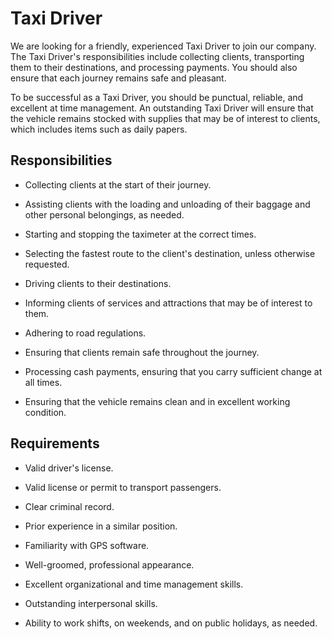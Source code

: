 # Taxi Driver

We are looking for a friendly, experienced Taxi Driver to join our company. The Taxi Driver's responsibilities include collecting clients, transporting them to their destinations, and processing payments. You should also ensure that each journey remains safe and pleasant.

To be successful as a Taxi Driver, you should be punctual, reliable, and excellent at time management. An outstanding Taxi Driver will ensure that the vehicle remains stocked with supplies that may be of interest to clients, which includes items such as daily papers.

## Responsibilities

* Collecting clients at the start of their journey.

* Assisting clients with the loading and unloading of their baggage and other personal belongings, as needed.

* Starting and stopping the taximeter at the correct times.

* Selecting the fastest route to the client's destination, unless otherwise requested.

* Driving clients to their destinations.

* Informing clients of services and attractions that may be of interest to them.

* Adhering to road regulations.

* Ensuring that clients remain safe throughout the journey.

* Processing cash payments, ensuring that you carry sufficient change at all times.

* Ensuring that the vehicle remains clean and in excellent working condition.

## Requirements

* Valid driver's license.

* Valid license or permit to transport passengers.

* Clear criminal record.

* Prior experience in a similar position.

* Familiarity with GPS software.

* Well-groomed, professional appearance.

* Excellent organizational and time management skills.

* Outstanding interpersonal skills.

* Ability to work shifts, on weekends, and on public holidays, as needed.

